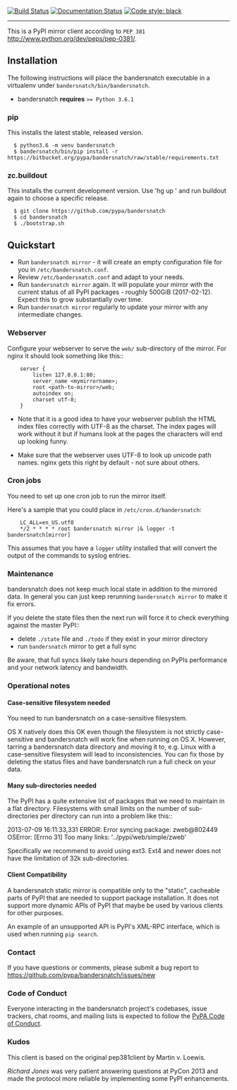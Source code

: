 [![Build Status](https://travis-ci.org/pypa/bandersnatch.svg?branch=master)](https://travis-ci.org/pypa/bandersnatch)
[![Documentation Status](https://readthedocs.org/projects/bandersnatch/badge/?version=latest)](http://bandersnatch.readthedocs.io/en/latest/?badge=latest)
[![Code style: black](https://img.shields.io/badge/code%20style-black-000000.svg)](https://github.com/ambv/black)

----

This is a PyPI mirror client according to `PEP 381`
http://www.python.org/dev/peps/pep-0381/.

## Installation

The following instructions will place the bandersnatch executable in a
virtualenv under `bandersnatch/bin/bandersnatch`.

- bandersnatch **requires** `>= Python 3.6.1`


### pip

This installs the latest stable, released version.

```
  $ python3.6 -m venv bandersnatch
  $ bandersnatch/bin/pip install -r https://bitbucket.org/pypa/bandersnatch/raw/stable/requirements.txt
```

### zc.buildout

This installs the current development version. Use 'hg up <version>' and run
buildout again to choose a specific release.

```
  $ git clone https://github.com/pypa/bandersnatch
  $ cd bandersnatch
  $ ./bootstrap.sh
```

## Quickstart

* Run ``bandersnatch mirror`` - it will create an empty configuration file
  for you in ``/etc/bandersnatch.conf``.
* Review ``/etc/bandersnatch.conf`` and adapt to your needs.
* Run ``bandersnatch mirror`` again. It will populate your mirror with the
  current status of all PyPI packages - roughly 500GiB (2017-02-12).
  Expect this to grow substantially over time.
* Run ``bandersnatch mirror`` regularly to update your mirror with any
  intermediate changes.

### Webserver

Configure your webserver to serve the ``web/`` sub-directory of the mirror.
For nginx it should look something like this::

```
    server {
        listen 127.0.0.1:80;
        server_name <mymirrorname>;
        root <path-to-mirror>/web;
        autoindex on;
        charset utf-8;
    }
```

* Note that it is a good idea to have your webserver publish the HTML index
  files correctly with UTF-8 as the charset. The index pages will work without
  it but if humans look at the pages the characters will end up looking funny.

* Make sure that the webserver uses UTF-8 to look up unicode path names. nginx
  gets this right by default - not sure about others.


### Cron jobs

You need to set up one cron job to run the mirror itself.

Here's a sample that you could place in `/etc/cron.d/bandersnatch`:

```
    LC_ALL=en_US.utf8
    */2 * * * * root bandersnatch mirror |& logger -t bandersnatch[mirror]
```

This assumes that you have a ``logger`` utility installed that will convert the
output of the commands to syslog entries.


### Maintenance

bandersnatch does not keep much local state in addition to the mirrored data.
In general you can just keep rerunning `bandersnatch mirror` to make it fix
errors.

If you delete the state files then the next run will force it to check
everything against the master PyPI::

* delete `./state` file and `./todo` if they exist in your mirror directory
* run `bandersnatch` mirror to get a full sync

Be aware, that full syncs likely take hours depending on PyPIs performance and
your network latency and bandwidth.

### Operational notes

#### Case-sensitive filesystem needed

You need to run bandersnatch on a case-sensitive filesystem.

OS X natively does this OK even though the filesystem is not strictly
case-sensitive and bandersnatch will work fine when running on OS X. However,
tarring a bandersnatch data directory and moving it to, e.g. Linux with a
case-sensitive filesystem will lead to inconsistencies. You can fix those by
deleting the status files and have bandersnatch run a full check on your data.

#### Many sub-directories needed

The PyPI has a quite extensive list of packages that we need to maintain in a
flat directory. Filesystems with small limits on the number of sub-directories
per directory can run into a problem like this::

  2013-07-09 16:11:33,331 ERROR: Error syncing package: zweb@802449
  OSError: [Errno 31] Too many links: '../pypi/web/simple/zweb'

Specifically we recommend to avoid using ext3. Ext4 and newer does not have the
limitation of 32k sub-directories.

#### Client Compatibility

A bandersnatch static mirror is compatible only to the "static",  cacheable
parts of PyPI that are needed to support package installation. It does not
support more dynamic APIs of PyPI that maybe be used by various clients for
other purposes.

An example of an unsupported API is PyPI's XML-RPC interface, which is used
when running `pip search`.

### Contact

If you have questions or comments, please submit a bug report to
https://github.com/pypa/bandersnatch/issues/new

### Code of Conduct

Everyone interacting in the bandersnatch project's codebases, issue trackers,
chat rooms, and mailing lists is expected to follow the
[PyPA Code of Conduct](https://www.pypa.io/en/latest/code-of-conduct/).


### Kudos

This client is based on the original pep381client by Martin v. Loewis.

*Richard Jones* was very patient answering questions at PyCon 2013 and made the
protocol more reliable by implementing some PyPI enhancements.
